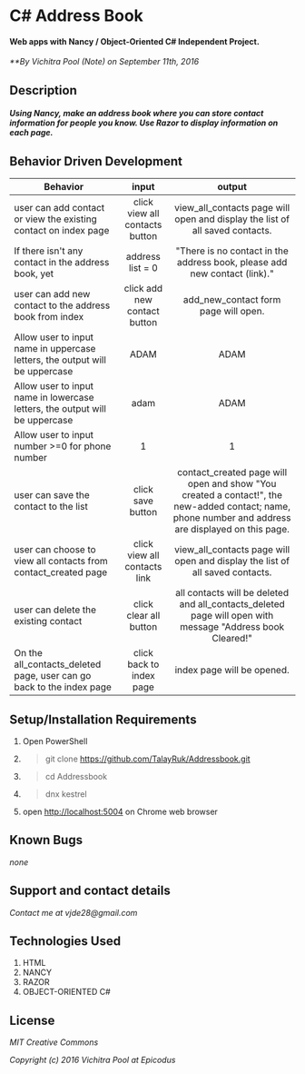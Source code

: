 

# C# Address Book

#### Web apps with Nancy / Object-Oriented C# Independent Project.

_**By Vichitra Pool (Note) on September 11th, 2016_

## Description

##### _Using Nancy, make an address book where you can store contact information for people you know. Use Razor to display information on each page._


## Behavior Driven Development
|Behavior | input | output|
|--- | :---: | :---: |
|user can add contact or view the existing contact on index page | click view all contacts button | view_all_contacts page will open and display the list of all saved contacts.
|If there isn't any contact in the address book, yet | address list = 0 | "There is no contact in the address book, please add new contact (link)."
|user can add new contact to the address book from index | click add new contact button | add_new_contact form page will open.
|Allow user to input name in uppercase letters, the output will be uppercase | ADAM | ADAM
|Allow user to input name in lowercase letters, the output will be uppercase| adam | ADAM
|Allow user to input number >=0 for phone number | 1 | 1
|user can save the contact to the list| click save button |contact_created page will open and show "You created a contact!", the new-added contact; name, phone number and address are displayed on this page.
|user can choose to view all contacts from contact_created page | click view all contacts link | view_all_contacts page will open and display the list of all saved contacts.
|user can delete the existing contact | click clear all button | all contacts will be deleted and all_contacts_deleted page will open with message "Address book Cleared!"
|On the all_contacts_deleted page, user can go back to the index page | click back to index page | index page will be opened.

## Setup/Installation Requirements
1. Open PowerShell
2. >git clone https://github.com/TalayRuk/Addressbook.git
3. >cd Addressbook
4. >dnx kestrel
1. open [http://localhost:5004](http://localhost:5004) on Chrome web browser


## Known Bugs
_none_

## Support and contact details
_Contact me at vjde28@gmail.com_

## Technologies Used

1. HTML
2. NANCY
3. RAZOR
4. OBJECT-ORIENTED C#


## License

_*MIT Creative Commons*_

_Copyright (c) 2016 Vichitra Pool at Epicodus_
